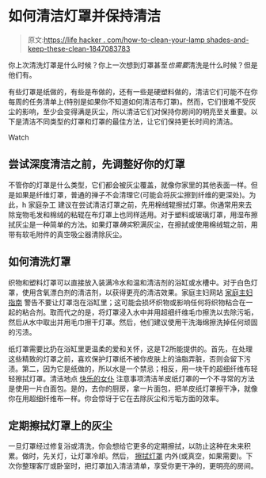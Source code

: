 # 如何清洁灯罩并保持清洁

> 原文:[https://life hacker . com/how-to-clean-your-lamp shades-and-keep-these-clean-1847083783](https://lifehacker.com/how-to-clean-your-lampshades-and-keep-them-clean-1847083783)

你上次清洗灯罩是什么时候？你上一次想到灯罩甚至*也需要*清洗是什么时候？但是他们有。

有些灯罩是纸做的，有些是布做的，还有一些是硬塑料做的，清洁它们可能不在你每周的任务清单上(特别是如果你不知道如何清洁布灯罩)。然而，它们很难不受灰尘的影响，至少会变得满是灰尘，所以清洁它们对保持你房间的明亮至关重要。以下是清洁不同类型的灯罩和灯罩的最佳方法，让它们保持更长时间的清洁。

Watch

## 尝试深度清洁之前，先调整好你的灯罩

不管你的灯罩是什么类型，它们都会被灰尘覆盖，就像你家里的其他表面一样。但是如果是纤维灯罩，普通的掸子不会清理它(可能会将灰尘擦到纤维的更深处)。为此，h 家庭杂工 建议在尝试清洁灯罩之前，先用棉绒辊擦拭灯罩。你通常用来去除宠物毛发和棉绒的粘辊在布灯罩上也同样适用。对于塑料或玻璃灯罩，用湿布擦拭灰尘是一种简单的方法。如果灯罩*确实*积满灰尘，在擦拭或使用棉绒辊之前，用带有软毛附件的真空吸尘器清除灰尘。

## 如何清洗灯罩

织物和塑料灯罩可以直接放入装满冷水和温和清洁剂的浴缸或水槽中。对于白色灯罩，使用含氧漂白剂的清洁剂，以获得更亮的清洁效果。家庭主妇网站 [家庭主妇指南](https://housewifehowtos.com/clean/how-to-clean-lamp-shades/) 警告不要让灯罩泡在浴缸里；这可能会损坏织物或影响任何将织物粘合在一起的粘合剂。取而代之的是，将灯罩浸入水中并用超细纤维毛巾擦洗以去除污垢，然后从水中取出并用毛巾擦干灯罩。然后，他们建议使用干洗海绵擦洗掉任何顽固的污渍。

纸灯罩需要比扔在浴缸里更温柔的爱和关怀，这是T2所能提供的。首先，在处理这些精致的灯罩之前，喜欢保护灯罩纸不被你皮肤上的油脂弄脏，否则会留下污渍。第二，因为它是纸做的，所以水是一个禁忌；相反，用一块干的超细纤维布轻轻擦拭灯罩。清洁地点 [快乐的女仆](https://www.merrymaids.com/cleaning-tips/diy/how-to-clean-lampshades/) 注意事项清洁羊皮纸灯罩的一个不寻常的方法是使用一片白面包。是的，去你的厨房，拿一片面包，把羊皮纸灯罩擦干净，就像你在用超细纤维布一样。你会惊讶于它在去除灰尘和污垢方面的效率。

## 定期擦拭灯罩上的灰尘

一旦灯罩经过修复浴或清洗，你会想给它更多的定期擦拭，以防止这种在未来积累。做时，先关灯，让灯罩冷却。然后， [擦拭灯罩](https://www.merrymaids.com/cleaning-tips/diy/how-to-clean-lampshades/) 内外(或真空，如果需要)。下次你整理客厅或卧室时，把灯罩加入清洁清单，享受你更干净的，更明亮的房间。